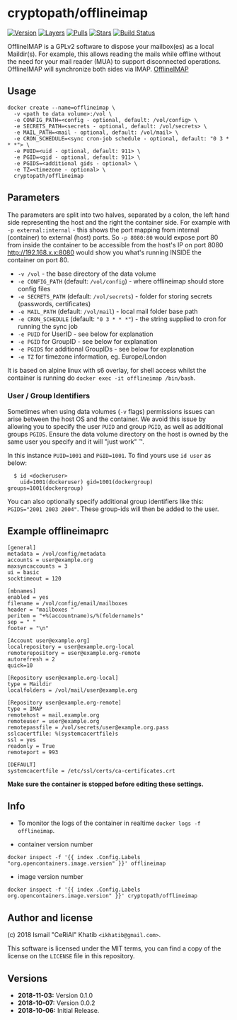 # cryptopath/offlineimap

[![Version][img-version]][badge] [![Layers][img-layers]][badge] [![Pulls][img-pulls]][hub] [![Stars][img-stars]][hub] [![Build Status][img-buildstatus]][buildstatus]

OfflineIMAP is a GPLv2 software to dispose your mailbox(es) as a local Maildir(s). For example, this allows reading the mails while offline without the need for your mail reader (MUA) to support disconnected operations. OfflineIMAP will synchronize both sides via IMAP. [OfflineIMAP](http://www.offlineimap.org/about/)

## Usage

```
docker create --name=offlineimap \
  -v <path to data volume>:/vol \
  -e CONFIG_PATH=<config - optional, default: /vol/config> \
  -e SECRETS_PATH=<secrets - optional, default: /vol/secrets> \
  -e MAIL_PATH=<mail - optional, default: /vol/mail> \
  -e CRON_SCHEDULE=<sync cron-job schedule - optional, default: "0 3 * * *"> \
  -e PUID=<uid - optional, default: 911> \
  -e PGID=<gid - optional, default: 911> \
  -e PGIDS=<additional gids - optional> \
  -e TZ=<timezone - optional> \
  cryptopath/offlineimap
```

## Parameters

The parameters are split into two halves, separated by a colon, the left hand side representing the host and the right the container side.
For example with `-p external:internal` - this shows the port mapping from internal (container) to external (host) ports.
So `-p 8080:80` would expose port 80 from inside the container to be accessible from the host's IP on port 8080
http://192.168.x.x:8080 would show you what's running INSIDE the container on port 80.


* `-v /vol` - the base directory of the data volume
* `-e CONFIG_PATH` (default: `/vol/config`) - where offlineimap should store config files
* `-e SECRETS_PATH` (default: `/vol/secrets`) - folder for storing secrets (passwords, certificates)
* `-e MAIL_PATH` (default: `/vol/mail`) - local mail folder base path
* `-e CRON_SCHEDULE` (default: `"0 3 * * *"`) - the string supplied to cron for running the sync job
* `-e PUID` for UserID - see below for explanation
* `-e PGID` for GroupID - see below for explanation
* `-e PGIDS` for additional GroupIDs - see below for explanation
* `-e TZ` for timezone information, eg. Europe/London

It is based on alpine linux with s6 overlay, for shell access whilst the container is running do `docker exec -it offlineimap /bin/bash`.

### User / Group Identifiers

Sometimes when using data volumes (`-v` flags) permissions issues can arise between the host OS and the container. We avoid this issue by allowing you to specify the user `PUID` and group `PGID`, as well as additional groups `PGIDS`. Ensure the data volume directory on the host is owned by the same user you specify and it will "just work" ™.

In this instance `PUID=1001` and `PGID=1001`. To find yours use `id user` as below:

```
  $ id <dockeruser>
    uid=1001(dockeruser) gid=1001(dockergroup) groups=1001(dockergroup)
```

You can also optionally specify additional group identifiers like this: `PGIDS="2001 2003 2004"`. These group-ids will then be added to the user.

## Example offlineimaprc

    [general]
    metadata = /vol/config/metadata
    accounts = user@example.org
    maxsyncaccounts = 3
    ui = basic
    socktimeout = 120

    [mbnames]
    enabled = yes
    filename = /vol/config/email/mailboxes
    header = "mailboxes "
    peritem = "+%(accountname)s/%(foldername)s"
    sep = " "
    footer = "\n"

    [Account user@example.org]
    localrepository = user@example.org-local
    remoterepository = user@example.org-remote
    autorefresh = 2
    quick=10

    [Repository user@example.org-local]
    type = Maildir
    localfolders = /vol/mail/user@example.org

    [Repository user@example.org-remote]
    type = IMAP
    remotehost = mail.example.org
    remoteuser = user@example.org
    remotepassfile = /vol/secrets/user@example.org.pass
    sslcacertfile: %(systemcacertfile)s
    ssl = yes
    readonly = True
    remoteport = 993

    [DEFAULT]
    systemcacertfile = /etc/ssl/certs/ca-certificates.crt

**Make sure the container is stopped before editing these settings.**

## Info

* To monitor the logs of the container in realtime `docker logs -f offlineimap`.

* container version number

`docker inspect -f '{{ index .Config.Labels "org.opencontainers.image.version" }}' offlineimap`

* image version number

`docker inspect -f '{{ index .Config.Labels org.opencontainers.image.version" }}' cryptopath/offlineimap`

## Author and license

(c) 2018 Ismail "CeRiAl" Khatib `<ikhatib@gmail.com>`.

This software is licensed under the MIT terms, you can find a copy of the
license on the `LICENSE` file in this repository.


## Versions

+ **2018-11-03:** Version 0.1.0
+ **2018-10-07:** Version 0.0.2
+ **2018-10-06:** Initial Release.

[hub]: https://hub.docker.com/r/cryptopath/offlineimap/
[badge]: https://microbadger.com/images/cryptopath/offlineimap "Get your own badge on microbadger.com"
[buildstatus]: https://hub.docker.com/r/cryptopath/offlineimap/builds/
[img-version]: https://images.microbadger.com/badges/version/cryptopath/offlineimap.svg
[img-layers]: https://images.microbadger.com/badges/image/cryptopath/offlineimap.svg
[img-pulls]: https://img.shields.io/docker/pulls/cryptopath/offlineimap.svg
[img-stars]: https://img.shields.io/docker/stars/cryptopath/offlineimap.svg
[img-buildstatus]: https://img.shields.io/docker/build/cryptopath/offlineimap.svg
